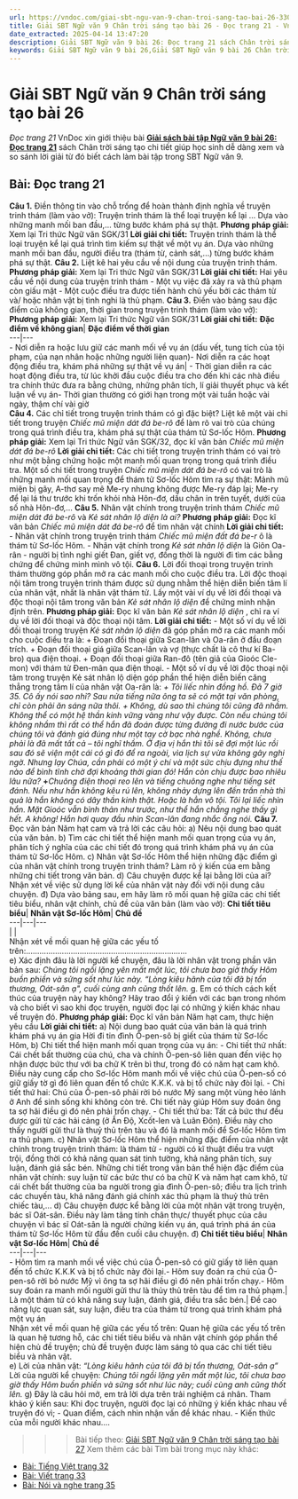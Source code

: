 ```yaml
---
url: https://vndoc.com/giai-sbt-ngu-van-9-chan-troi-sang-tao-bai-26-330309
title: Giải SBT Ngữ văn 9 Chân trời sáng tạo bài 26 - Đọc trang 21 - VnDoc.com
date_extracted: 2025-04-14 13:47:20
description: Giải SBT Ngữ văn 9 bài 26: Đọc trang 21 sách Chân trời sáng tạo có đáp án chi tiết cho các bạn cùng tham khảo.
keywords: Giải SBT Ngữ văn 9 bài 26,Giải SBT Ngữ văn 9 bài 26 Chân trời sáng tạo,Giải sách bài tập Ngữ văn CTST lớp 9,Ngữ văn lớp 9 Chân trời sáng tạo,giải bài tập ngữ văn lớp 9,bài Đọc trang 21,giải SBT ngữ văn 9 CTST trang 21
---
```


# Giải SBT Ngữ văn 9 Chân trời sáng tạo bài 26
 _Đọc trang 21_
VnDoc xin giới thiệu bài [**Giải sách bài tập Ngữ văn 9 bài 26: Đọc trang 21**](<https://vndoc.com/giai-sbt-ngu-van-9-chan-troi-sang-tao-bai-26-330309>) sách Chân trời sáng tạo chi tiết giúp học sinh dễ dàng xem và so sánh lời giải từ đó biết cách làm bài tập trong SBT Ngữ văn 9.
## Bài: Đọc trang 21
**Câu 1.** Điền thông tin vào chỗ trống để hoàn thành định nghĩa về truyện trinh thám \(làm vào vở\):
Truyện trinh thám là thể loại truyện kể lại ... Dựa vào những manh mối ban đầu,... từng bước khám phá sự thật.
**Phương pháp giải:**
Xem lại Tri thức Ngữ văn SGK/31
**Lời giải chi tiết:**
Truyện trinh thám là thể loại truyện kể lại quá trình tìm kiếm sự thật về một vụ án. Dựa vào những manh mối ban đầu, người điều tra \(thám từ, cảnh sát,...\) từng bước khám phá sự thật.
**Câu 2.** Liệt kê hai yêu cầu về nội dung của truyện trinh thám.
**Phương pháp giải:**
Xem lại Tri thức Ngữ văn SGK/31
**Lời giải chi tiết:**
Hai yêu cầu về nội dung của truyện trinh thám
\- Một vụ việc đã xảy ra và thủ phạm còn giấu mặt
\- Một cuộc điều tra được tiến hành chủ yếu bởi các thám từ và/ hoặc nhân vật bị tình nghi là thủ phạm.
**Câu 3.** Điền vào bảng sau đặc điểm của không gian, thời gian trong truyện trinh thám \(làm vào vở\):
**Phương pháp giải:**
Xem lại Tri thức Ngữ văn SGK/31
**Lời giải chi tiết:**
**Đặc điểm về không gian**| **Đặc điểm về thời gian**  
---|---  
\- Nơi diễn ra hoặc lưu giữ các manh mối về vụ án \(dấu vết, tung tích của tội phạm, của nạn nhân hoặc những người liên quan\)\- Nơi diễn ra các hoạt động điều tra, khám phá những sự thật về vụ án| \- Thời gian diễn ra các hoạt động điều tra, từ lúc khởi đầu cuộc điều tra cho đến khi các nhà điều tra chính thức đưa ra bằng chứng, những phân tích, lí giải thuyết phục và kết luận về vụ án\- Thời gian thường có giới hạn trong một vài tuần hoặc vài ngày, thậm chí vài giờ  
**Câu 4.** Các chỉ tiết trong truyện trinh thám có gì đặc biệt? Liệt kê một vài chi tiết trong truyện _Chiếc mũ miện dát đá be-rô_ để làm rõ vai trò của chúng trong quá trình điều tra, khám phá sự thật của thám tử Sơ-lốc Hôm.
**Phương pháp giải:**
Xem lại Tri thức Ngữ văn SGK/32, đọc kĩ văn bản _Chiếc mũ miện dát đá be-rô_
**Lời giải chi tiết:**
Các chi tiết trong truyện trinh thám có vai trò như một bằng chứng hoặc một manh mối quan trọng trong quá trình điều tra.
Một số chi tiết trong truyện _Chiếc mũ miện dát đá be-rô_ có vai trò là những manh mối quan trọng để thám tử Sơ-lốc Hôm tìm ra sự thật: Mảnh mũ miện bị gãy, A-thơ say mê Me-ry nhưng không được Me-ry đáp lại; Me-ry để lại lá thư trước khi trốn khỏi nhà Hôn-đơ, dấu chân in trên tuyết, dưới của số nhà Hôn-đơ,...
**Câu 5.** Nhân vật chính trong truyện trinh thám _Chiếc mũ miện dát đá be-rô_ và _Kẻ sát nhân lộ diện là ai?_
**Phương pháp giải:**
Đọc kĩ văn bản _Chiếc mũ miện dát đá be-rô_ để tìm nhân vật chính
**Lời giải chi tiết:**
\- Nhân vật chính trong truyện trinh thám _Chiếc mũ miện đất đá be-r_ ô là thám tử Sơ-lốc Hôm.
\- Nhân vật chính trong _Kẻ sát nhân lộ diện_ là Giôn Oa-rân - người bị tình nghi giết Đan, giết vợ, đồng thời là người đi tìm các bằng chứng để chứng minh mình vô tội.
**Câu 6.** Lời đối thoại trong truyện trinh thám thường góp phần mở ra các manh mối cho cuộc điều tra. Lời độc thoại nội tâm trong truyện trinh thám được sử dụng nhằm thể hiện diễn biến tâm lí của nhân vật, nhất là nhân vật thám tử. Lấy một vài ví dụ về lời đối thoại và độc thoại nội tâm trong văn bản _Kẻ sát nhân lộ diện_ để chứng minh nhận định trên.
**Phương pháp giải:**
Đọc kĩ văn bản _Kẻ sát nhân lộ diện_ , chỉ ra ví dụ về lời đối thoại và độc thoại nội tâm.
**Lời giải chi tiết:**
\- Một số ví dụ về lời đối thoại trong truyện _Kẻ sát nhân lộ diện_ đã góp phần mở ra các manh mối cho cuộc điều tra là:
\+ Đoạn đối thoại giữa Scan-lân và Oa-rân ở đầu đoạn trích.
\+ Đoạn đối thoại giá giữa Scan-lân và vợ \(thực chất là cô thư kí Ba-bro\) qua điện thoại.
\+ Đoạn đối thoại giữa Ran-đô \(tên giả của Gioóc Cle-mon\) với thám tử Đen-mân qua điện thoại.
\- Một số ví dụ về lời độc thoại nội tâm trong truyện Kẻ sát nhân lộ diện góp phần thể hiện diễn biến căng thẳng trong tâm lí của nhân vật Oa-rân là:
_\+ Tôi liếc nhìn đồng hồ. Đã 7 giờ 35. Cô ấy nói sao nhỉ? Sau nửa tiếng nữa ông ta sẽ có mặt tại văn phòng, chỉ còn phải ăn sáng nữa thôi._
_\+ Không, dù sao thì chúng tôi cũng đã nhầm. Không thể có một hệ thần kinh vững vàng như vậy được. Còn nếu chúng tôi không nhầm thì rất có thể hắn đã đoán được từng đường đi nước bước của chúng tôi và đánh giá đúng như một tay cờ bạc nhà nghề. Không, chưa phải là đã mất tất cả – tôi nghĩ thầm. Ở địa vị hắn thì tôi sẽ đợi một lúc rồi sau đó sẽ viện một cái có gì đó để ra ngoài, vìa lịch sự vừa không gây nghi ngờ. Nhưng lạy Chúa, cần phải có một ý chí và một sức chịu đựng như thế nào để bình tĩnh chờ đợi khoảng thời gian đó\! Hắn còn chịu được bao nhiêu lâu nữa?_
**+**_Chuông điện thoại reo lên và tiếng chuông nghe như tiếng sét đánh. Nếu như hắn không kêu rú lên, không nhảy dựng lên đến trần nhà thì quả là hắn không có dây thần kinh thật. Hoặc là hẳn vô tội. Tôi lại liếc nhìn hắn. Mặt Gioóc vẫn bình thản như trước, như thể hắn chẳng nghe thấy gì hết. A không\! Hắn hơi quay đầu nhìn Scan-lân đang nhắc ống nói._
**Câu 7.** Đọc văn bản Năm hạt cam và trả lời các câu hỏi:
a\) Nêu nội dung bao quát của văn bản.
b\) Tìm các chi tiết thể hiện manh mối quan trọng của vụ án, phân tích ý nghĩa của các chi tiết đó trong quá trình khám phá vụ án của thám tử Sơ-lốc Hôm.
c\) Nhân vật Sơ-lốc Hôm thể hiện những đặc điểm gì của nhân vật chính trong truyện trinh thám? Làm rõ ý kiến của em bằng những chi tiết trong văn bản.
d\) Câu chuyện được kể lại bằng lời của ai? Nhận xét về việc sử dụng lời kể của nhân vật này đối với nội dung câu chuyện.
đ\) Dựa vào bảng sau, em hãy làm rõ mối quan hệ giữa các chi tiết tiêu biểu, nhân vật chính, chủ đề của văn bản \(làm vào vở\):
**Chi tiết tiêu biểu**| **Nhân vật Sơ-lốc Hôm**| **Chủ đề**  
---|---|---  
| |   
Nhận xét về mối quan hệ giữa các yếu tố trên:........................................................................  
e\) Xác định đâu là lời người kể chuyện, đâu là lời nhân vật trong phần văn bản sau:
_Chúng tôi ngồi lặng yên mất một lúc, tôi chưa bao giờ thấy Hôm buồn phiền và sửng sốt như lúc này._
_“Lòng kiêu hãnh của tôi đã bị tổn thương, Oát-sân ạ", cuối cùng anh cũng thốt lên._
g. Em có thích cách kết thúc của truyện này hay không? Hãy trao đổi ý kiến với các bạn trong nhóm và cho biết vì sao khi đọc truyện, người đọc lại có những ý kiến khác nhau về truyện đó.
**Phương pháp giải:**
Đọc kĩ văn bản Năm hạt cam, thực hiện yêu cầu
**Lời giải chi tiết:**
a\) Nội dung bao quát của văn bản là quá trình khám phá vụ án gia Hời đi tin đình Ô-pen-sô bị giết của thám tử Sơ-lốc Hôm,
b\) Chi tiết thể hiện manh mối quan trọng của vụ án:
\- Chi tiết thứ nhất: Cái chết bất thường của chú, cha và chính Ô-pen-sô liên quan đến việc họ nhận được bức thư với ba chữ K trên bì thư, trong đó có năm hạt cam khô. Điều này cung cấp cho Sơ-lốc Hôm manh mối về việc chú của Ô-pen-số có giữ giấy tờ gì đó liên quan đến tổ chức K.K.K. và bị tổ chức này đòi lại.
\- Chi tiết thứ hai: Chú của Ô-pen-sô phải rời bỏ nước Mỹ sang một vùng hẻo lánh ở Anh để sinh sống khi không còn trẻ. Chi tiết này giúp Hôm suy đoán ông ta sợ hãi điều gì đó nên phải trốn chạy.
\- Chi tiết thứ ba: Tất cả bức thư đều được gửi từ các hải cảng \(ở Ấn Độ, Xcốt-len và Luân Đôn\). Điều này cho thấy người gửi thư là thuỷ thủ trên tàu và đó là manh mối để Sơ-lốc Hôm tìm ra thủ phạm.
c\) Nhân vật Sơ-lốc Hôm thể hiện những đặc điểm của nhân vật chính trong truyện trinh thám: là thám tử - người có kĩ thuật điều tra vượt trội, đồng thời có khả năng quan sát tinh tường, khả năng phân tích, suy luận, đánh giá sắc bén.
Những chi tiết trong văn bản thể hiện đặc điểm của nhân vật chính: suy luận từ các bức thư có ba chữ K và năm hạt cam khô, từ cái chết bất thường của ba người trong gia đình Ô-pen-sô; điều tra lịch trình các chuyến tàu, khả năng đánh giá chính xác thủ phạm là thuỷ thủ trên chiếc tàu,...
d\) Câu chuyện được kể bằng lời của một nhân vật trong truyện, bác sĩ Oát-sân. Điều này làm tăng tính chân thực/ thuyết phục của câu chuyện vì bác sĩ Oát-sân là người chứng kiến vụ án, quá trình phá án của thám tử Sơ-lốc Hôm từ đầu đến cuối câu chuyện.
đ\)
**Chi tiết tiêu biểu**| **Nhân vật Sơ-lốc Hôm**| **Chủ đề**  
---|---|---  
\- Hôm tìm ra manh mối về việc chú của Ô-pen-sô có giữ giấy tờ liên quan đến tổ chức K.K.K và bị tổ chức này đòi lại.\- Hôm suy đoán ra chú của Ô-pen-sô rời bỏ nước Mỹ vì ông ta sợ hãi điều gì đó nên phải trốn chạy.\- Hôm suy đoán ra manh mối người gửi thư là thủy thủ trên tàu để tìm ra thủ phạm.| Là một thám tử có khả năng suy luận, đánh giá, điều tra sắc bén.| Đề cao năng lực quan sát, suy luận, điều tra của thám tử trong quá trình khám phá một vụ án  
Nhận xét về mối quan hệ giữa các yếu tố trên: Quan hệ giữa các yếu tố trên là quan hệ tương hỗ, các chi tiết tiêu biểu và nhân vật chính góp phần thể hiện chủ đề truyện; chủ đề truyện được làm sáng tỏ qua các chỉ tiết tiêu biểu và nhân vật.  
e\) Lời của nhân vật: _“Lòng kiêu hãnh của tôi đã bị tổn thương, Oát-sân ạ”_
Lời của người kể chuyện: _Chúng tôi ngồi lặng yên mất một lúc, tôi chưa bao giờ thấy Hôm buồn phiền và sửng sốt như lúc này; cuối cùng anh cũng thốt lên._
g\) Đây là câu hỏi mở, em trả lời dựa trên trải nghiệm cá nhân. Tham khảo ý kiến sau:
Khi đọc truyện, người đọc lại có những ý kiến khác nhau về truyện đó vì;
\- Quan điểm, cách nhìn nhận vấn đề khác nhau.
\- Kiến thức của mỗi người khác nhau.…
>>> Bài tiếp theo: [Giải SBT Ngữ văn 9 Chân trời sáng tạo bài 27](<https://vndoc.com/giai-sbt-ngu-van-9-chan-troi-sang-tao-bai-27-330310>)
Xem thêm các bài Tìm bài trong mục này khác:
  * [Bài: Tiếng Việt trang 32](</giai-sbt-ngu-van-9-chan-troi-sang-tao-bai-27-330310>)
  * [Bài: Viết trang 33](</giai-sbt-ngu-van-9-chan-troi-sang-tao-bai-28-330313>)
  * [Bài: Nói và nghe trang 35](</giai-sbt-ngu-van-9-chan-troi-sang-tao-bai-29-330315>)

